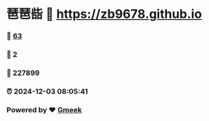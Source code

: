 # 琶琶啙 :link: https://zb9678.github.io 
### :page_facing_up: [63](https://zb9678.github.io/tag.html) 
### :speech_balloon: 2 
### :hibiscus: 227899 
### :alarm_clock: 2024-12-03 08:05:41 
### Powered by :heart: [Gmeek](https://github.com/Meekdai/Gmeek)
